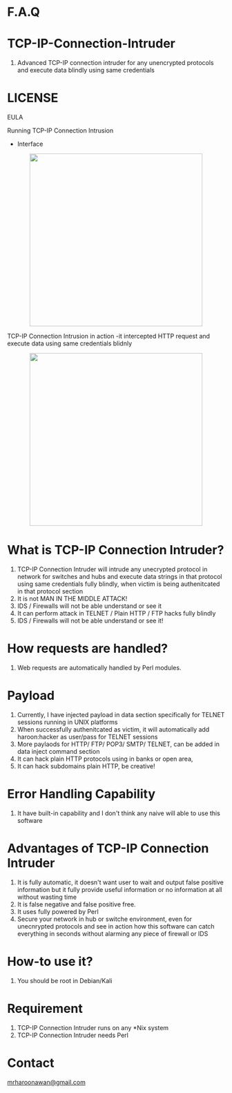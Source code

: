 # F.A.Q

# TCP-IP-Connection-Intruder
1. Advanced TCP-IP connection intruder for any unencrypted protocols and execute data blindly using same credentials


# LICENSE
EULA

Running TCP-IP Connection Intrusion
- Interface 
<div align="center">
    <img src="http://oi64.tinypic.com/169rrzn.jpg" width="400px"</img> 
</div>

TCP-IP Connection Intrusion in action
-it intercepted HTTP request and execute data using same credentials blidnly
<div align="center">
    <img src="http://oi63.tinypic.com/2ic9jxu.jpg" width="400px"</img> 
</div>


# What is TCP-IP Connection Intruder?
1. TCP-IP Connection Intruder will intrude any unecrypted protocol in network for switches and hubs and execute 
data strings in that protocol using same credentials fully blindly, when victim is being authenitcated in that protocol
section
2. It is not MAN IN THE MIDDLE ATTACK!
3. IDS / Firewalls will not be able understand or see it
4. It can perform attack in TELNET / Plain HTTP / FTP hacks fully blindly
5. IDS / Firewalls will not be able understand or see it!

# How requests are handled?
1. Web requests are automatically handled by Perl modules.

# Payload
1. Currently, I have injected payload in data section specifically for TELNET sessions running in UNIX platforms
2. When successfully authenitcated as victim, it will automatically add haroon:hacker as user/pass for TELNET sessions
3. More paylaods for HTTP/ FTP/ POP3/ SMTP/ TELNET, can be added in data inject command section
4. It can hack plain HTTP protocols using in banks or open area, 
5. It can hack subdomains plain HTTP, be creative! 

# Error Handling Capability
1. It have built-in capability and I don't think any naive will able to use this software

# Advantages of TCP-IP Connection Intruder
1. It is fully automatic, it doesn't want user to wait and output false positive information but it fully provide useful 
information or no information at all without wasting time
2. It is false negative and false positive free.
3. It uses fully powered by Perl
5. Secure your network in hub or switche environment, even for unecnrypted protocols and see in action how this software
can catch everything in seconds without alarming any piece of firewall or IDS

# How-to use it?
1. You should be root in Debian/Kali

# Requirement
1. TCP-IP Connection Intruder runs on any *Nix system
3. TCP-IP Connection Intruder needs Perl
# Contact
mrharoonawan@gmail.com
